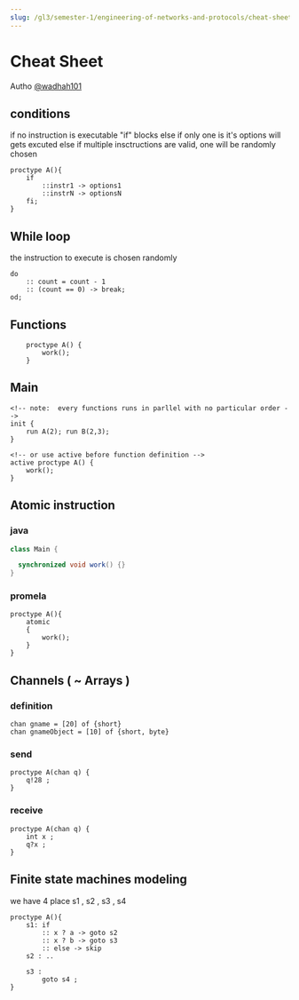 ```yaml
---
slug: /gl3/semester-1/engineering-of-networks-and-protocols/cheat-sheet
---
```


# Cheat Sheet

Autho [@wadhah101](https://github.com/wadhah101)

## conditions

if no instruction is executable "if" blocks
else if only one is it's options will gets excuted
else if multiple insctructions are valid, one will be randomly chosen

```promela
proctype A(){
    if
        ::instr1 -> options1
        ::instrN -> optionsN
    fi;
}
```

## While loop

the instruction to execute is chosen randomly

```promela
do
    :: count = count - 1
    :: (count == 0) -> break;
od;
```

## Functions

```promela
    proctype A() {
        work();
    }
```

## Main

```promela
<!-- note:  every functions runs in parllel with no particular order -->
init {
    run A(2); run B(2,3);
}

<!-- or use active before function definition -->
active proctype A() {
    work();
}
```

## Atomic instruction

### java

```java
class Main {

  synchronized void work() {}
}

```

### promela

```promela
proctype A(){
    atomic
    {
        work();
    }
}
```

## Channels ( ~ Arrays )

### definition

```promela
chan gname = [20] of {short}
chan gnameObject = [10] of {short, byte}
```

### send

```promela
proctype A(chan q) {
    q!28 ;
}
```

### receive

```promela
proctype A(chan q) {
    int x ;
    q?x ;
}
```

## Finite state machines modeling

we have 4 place s1 , s2 , s3 , s4

```promela
proctype A(){
    s1: if
        :: x ? a -> goto s2
        :: x ? b -> goto s3
        :: else -> skip
    s2 : ..

    s3 :
        goto s4 ;
}
```
